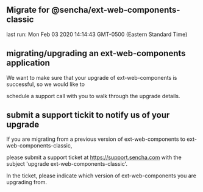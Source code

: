 ## Migrate for @sencha/ext-web-components-classic

last run: Mon Feb 03 2020 14:14:43 GMT-0500 (Eastern Standard Time)

## migrating/upgrading an ext-web-components application

We want to make sure that your upgrade of ext-web-components is successful, so we would like to

schedule a support call with you to walk through the upgrade details.

## submit a support tickit to notify us of your upgrade

If you are migrating from a previous version of ext-web-components to ext-web-components-classic,

please submit a support ticket at https://support.sencha.com with the subject 'upgrade ext-web-components-classic'.

In the ticket, please indicate which version of ext-web-components you are upgrading from.
